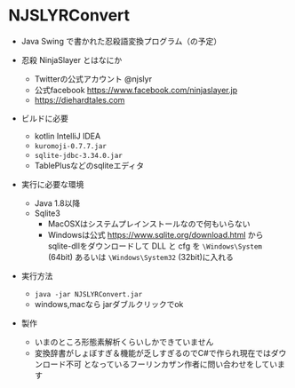 # NJSLYRConvert

- Java Swing で書かれた忍殺語変換プログラム（の予定）
- 忍殺 NinjaSlayer とはなにか
  - Twitterの公式アカウント @njslyr
  - 公式facebook https://www.facebook.com/ninjaslayer.jp
  - https://diehardtales.com
    
- ビルドに必要
  - kotlin  IntelliJ IDEA
  - `kuromoji-0.7.7.jar` 
  - `sqlite-jdbc-3.34.0.jar`
  - TablePlusなどのsqliteエディタ

- 実行に必要な環境
  - Java 1.8以降 
  - Sqlite3
    - MacOSXはシステムプレインストールなので何もいらない
    - Windowsは公式 https://www.sqlite.org/download.html から sqlite-dllをダウンロードして DLL と cfg を `\Windows\System` (64bit) あるいは `\Windows\System32` (32bit)に入れる

- 実行方法
  - `java -jar NJSLYRConvert.jar`
  - windows,macなら jarダブルクリックでok
  
- 製作
  - いまのところ形態素解析くらいしかできていません 
  - 変換辞書がしょぼすぎ＆機能が乏しすぎるのでC#で作られ現在ではダウンロード不可
  となっているフーリンカザン作者に問い合わせをしています

